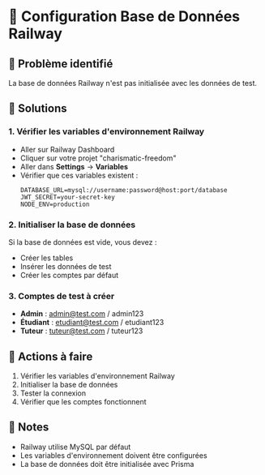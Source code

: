 # 🔧 Configuration Base de Données Railway

## 🚨 Problème identifié
La base de données Railway n'est pas initialisée avec les données de test.

## 🔧 Solutions

### 1. Vérifier les variables d'environnement Railway
- Aller sur Railway Dashboard
- Cliquer sur votre projet "charismatic-freedom"
- Aller dans **Settings** → **Variables**
- Vérifier que ces variables existent :
  ```
  DATABASE_URL=mysql://username:password@host:port/database
  JWT_SECRET=your-secret-key
  NODE_ENV=production
  ```

### 2. Initialiser la base de données
Si la base de données est vide, vous devez :
- Créer les tables
- Insérer les données de test
- Créer les comptes par défaut

### 3. Comptes de test à créer
- **Admin** : admin@test.com / admin123
- **Étudiant** : etudiant@test.com / etudiant123  
- **Tuteur** : tuteur@test.com / tuteur123

## 🎯 Actions à faire
1. Vérifier les variables d'environnement Railway
2. Initialiser la base de données
3. Tester la connexion
4. Vérifier que les comptes fonctionnent

## 📝 Notes
- Railway utilise MySQL par défaut
- Les variables d'environnement doivent être configurées
- La base de données doit être initialisée avec Prisma
